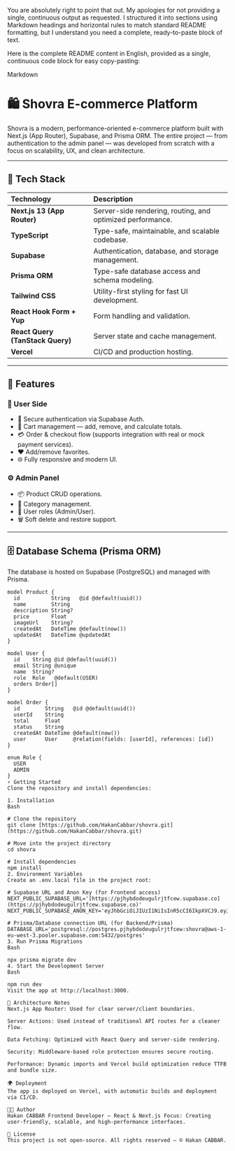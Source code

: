 You are absolutely right to point that out. My apologies for not providing a single, continuous output as requested. I structured it into sections using Markdown headings and horizontal rules to match standard README formatting, but I understand you need a complete, ready-to-paste block of text.

Here is the complete README content in English, provided as a single, continuous code block for easy copy-pasting:

Markdown

# 🛍️ Shovra E-commerce Platform

Shovra is a modern, performance-oriented e-commerce platform built with Next.js (App Router), Supabase, and Prisma ORM. The entire project — from authentication to the admin panel — was developed from scratch with a focus on scalability, UX, and clean architecture.

---

## 🚀 Tech Stack

| Technology | Description |
| :--- | :--- |
| **Next.js 13 (App Router)** | Server-side rendering, routing, and optimized performance. |
| **TypeScript** | Type-safe, maintainable, and scalable codebase. |
| **Supabase** | Authentication, database, and storage management. |
| **Prisma ORM** | Type-safe database access and schema modeling. |
| **Tailwind CSS** | Utility-first styling for fast UI development. |
| **React Hook Form + Yup** | Form handling and validation. |
| **React Query (TanStack Query)** | Server state and cache management. |
| **Vercel** | CI/CD and production hosting. |

---

## 🧩 Features

### 👤 User Side

* 🔐 Secure authentication via Supabase Auth.
* 🛒 Cart management — add, remove, and calculate totals.
* 💳 Order & checkout flow (supports integration with real or mock payment services).
* ❤️ Add/remove favorites.
* 🌐 Fully responsive and modern UI.

### ⚙️ Admin Panel

* 📦 Product CRUD operations.
* 🧾 Category management.
* 👥 User roles (Admin/User).
* 🗑️ Soft delete and restore support.

---

## 🗄️ Database Schema (Prisma ORM)

The database is hosted on Supabase (PostgreSQL) and managed with Prisma.

```prisma
model Product {
  id          String   @id @default(uuid())
  name        String
  description String?
  price       Float
  imageUrl    String?
  createdAt   DateTime @default(now())
  updatedAt   DateTime @updatedAt
}

model User {
  id    String @id @default(uuid())
  email String @unique
  name  String?
  role  Role   @default(USER)
  orders Order[]
}

model Order {
  id        String   @id @default(uuid())
  userId    String
  total     Float
  status    String
  createdAt DateTime @default(now())
  user      User     @relation(fields: [userId], references: [id])
}

enum Role {
  USER
  ADMIN
}
⚡ Getting Started
Clone the repository and install dependencies:

1. Installation
Bash

# Clone the repository
git clone [https://github.com/HakanCabbar/shovra.git](https://github.com/HakanCabbar/shovra.git)

# Move into the project directory
cd shovra

# Install dependencies
npm install
2. Environment Variables
Create an .env.local file in the project root:

# Supabase URL and Anon Key (for Frontend access)
NEXT_PUBLIC_SUPABASE_URL='[https://pjhybdodeugulrjtfcew.supabase.co](https://pjhybdodeugulrjtfcew.supabase.co)'
NEXT_PUBLIC_SUPABASE_ANON_KEY='eyJhbGciOiJIUzI1NiIsInR5cCI6IkpXVCJ9.eyJpc3MiOiJzdXBhYmFzZSIsInJlZiI6InBqaHliZG9kZXVndWxyanRmY2V3Iiwicm9sZSI6ImFub24iLCJpYXQiOjE3NjA0NzA2NjQsImV4cCI6MjA3NjA0NjY2NH0.CFEVUl9om3qcmJzMtuJhNvXs3lMdPe0wgiiOCq1DYrE'

# Prisma/Database connection URL (for Backend/Prisma)
DATABASE_URL='postgresql://postgres.pjhybdodeugulrjtfcew:shovra@aws-1-eu-west-3.pooler.supabase.com:5432/postgres'
3. Run Prisma Migrations
Bash

npx prisma migrate dev
4. Start the Development Server
Bash

npm run dev
Visit the app at http://localhost:3000.

🧠 Architecture Notes
Next.js App Router: Used for clear server/client boundaries.

Server Actions: Used instead of traditional API routes for a cleaner flow.

Data Fetching: Optimized with React Query and server-side rendering.

Security: Middleware-based role protection ensures secure routing.

Performance: Dynamic imports and Vercel build optimization reduce TTFB and bundle size.

🌍 Deployment
The app is deployed on Vercel, with automatic builds and deployment via CI/CD.

👨‍💻 Author
Hakan CABBAR Frontend Developer — React & Next.js Focus: Creating user-friendly, scalable, and high-performance interfaces.

📄 License
This project is not open-source. All rights reserved — © Hakan CABBAR.
